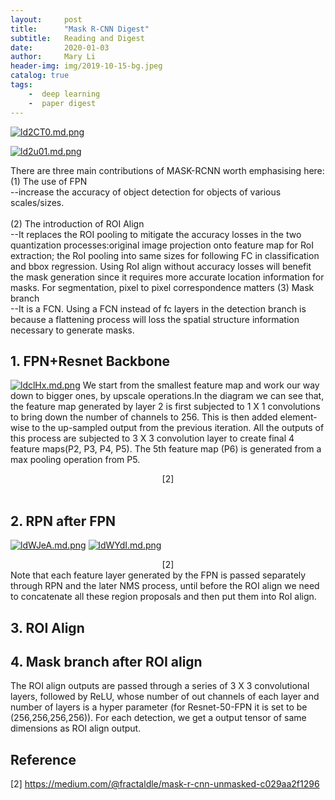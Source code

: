 ```yaml
---
layout:     post
title:      "Mask R-CNN Digest"
subtitle:   Reading and Digest
date:       2020-01-03
author:     Mary Li
header-img: img/2019-10-15-bg.jpeg
catalog: true
tags: 
    -  deep learning
    -  paper digest 
---
```


[![ld2CT0.md.png](https://s2.ax1x.com/2020/01/04/ld2CT0.md.png)](https://imgchr.com/i/ld2CT0)

[![ld2u01.md.png](https://s2.ax1x.com/2020/01/04/ld2u01.md.png)](https://imgchr.com/i/ld2u01)

There are three main contributions of MASK-RCNN worth emphasising here:<br>
(1) The use of FPN <br> 
    --increase the accuracy of object detection for objects of various scales/sizes.<br><br>
(2) The introduction of ROI Align <br>
    --It replaces the ROI pooling to mitigate the accuracy losses in the two quantization processes:original image projection onto
    feature map for RoI extraction; the RoI pooling into same sizes for following FC in classification and bbox regression. Using RoI
    align without accuracy losses will benefit the mask generation since it requires more accurate location information for masks. For
    segmentation, pixel to pixel correspondence matters
(3) Mask branch <br>
    --It is a FCN. Using a FCN instead of fc layers in the detection branch is because a flattening process will loss the spatial structure
     information necessary to generate masks.
   
   

## 1. FPN+Resnet Backbone 
[![ldclHx.md.png](https://s2.ax1x.com/2020/01/04/ldclHx.md.png)](https://imgchr.com/i/ldclHx)
We start from the smallest feature map and work our way down to bigger ones, by upscale operations.In the diagram we can see that, the 
feature map generated by layer 2 is first subjected to 1 X 1 convolutions to bring down the number of channels to 256. This is then added 
element-wise to the up-sampled output from the previous iteration. All the outputs of this process are subjected to 3 X 3 convolution layer 
to create final 4 feature maps(P2, P3, P4, P5). The 5th feature map (P6) is generated from a max pooling operation from P5.
<center> [2] </center> <br>

## 2. RPN after FPN
[![ldWJeA.md.png](https://s2.ax1x.com/2020/01/04/ldWJeA.md.png)](https://imgchr.com/i/ldWJeA)
[![ldWYdI.md.png](https://s2.ax1x.com/2020/01/04/ldWYdI.md.png)](https://imgchr.com/i/ldWYdI)
<center> [2] </center>
Note that each feature layer generated by the FPN is passed separately through RPN and the later NMS process, until before the ROI align we 
need to concatenate all these region proposals and then put them into RoI align.

## 3. ROI Align

## 4. Mask branch after ROI align

The ROI align outputs are passed through a series of 3 X 3 convolutional layers, followed by ReLU, whose number of out channels of each layer 
and number of layers is a hyper parameter (for Resnet-50-FPN it is set to be (256,256,256,256)). For each detection, we get a output tensor of 
same dimensions as ROI align output.



## Reference
[2] https://medium.com/@fractaldle/mask-r-cnn-unmasked-c029aa2f1296